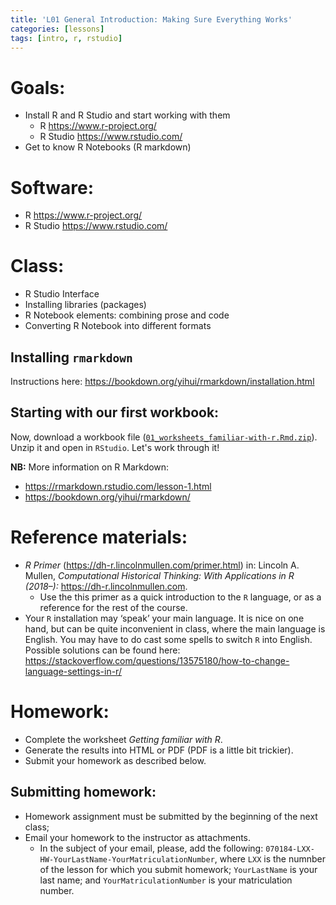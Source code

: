 ```yaml
---
title: 'L01 General Introduction: Making Sure Everything Works'
categories: [lessons]
tags: [intro, r, rstudio]
---
```


# Goals:

* Install R and R Studio and start working with them
	* R <https://www.r-project.org/> 
	* R Studio <https://www.rstudio.com/>
* Get to know R Notebooks (R markdown)

# Software:

* R <https://www.r-project.org/> 
* R Studio <https://www.rstudio.com/>

# Class:

* R Studio Interface
* Installing libraries (packages)
* R Notebook elements: combining prose and code
* Converting R Notebook into different formats

## Installing `rmarkdown`

Instructions here: <https://bookdown.org/yihui/rmarkdown/installation.html>

<!--
### YAML header

``` r
---
title: "R Notebook Test"
output:
  html_document:
    df_print: paged
    toc: true
---
```
-->

## Starting with our first workbook:

Now, download a workbook file ([`01_worksheets_familiar-with-r.Rmd.zip`](../../files/01_worksheets_familiar-with-r.Rmd.zip)). Unzip it and open in `RStudio`. Let's work through it!

**NB:** More information on R Markdown:

* <https://rmarkdown.rstudio.com/lesson-1.html>
* <https://bookdown.org/yihui/rmarkdown/> 

# Reference materials:

* *R Primer* (<https://dh-r.lincolnmullen.com/primer.html>) in: Lincoln A. Mullen, *Computational Historical Thinking: With Applications in R (2018–):* <https://dh-r.lincolnmullen.com>.
	* Use the this primer as a quick introduction to the `R` language, or as a reference for the rest of the course.
* Your `R` installation may ‘speak’ your main language. It is nice on one hand, but can be quite inconvenient in class, where the main language is English. You may have to do cast some spells to switch `R` into English. Possible solutions can be found here: <https://stackoverflow.com/questions/13575180/how-to-change-language-settings-in-r/>

# Homework:

* Complete the worksheet *Getting familiar with R*.
* Generate the results into HTML or PDF (PDF is a little bit trickier).
* Submit your homework as described below. 

## Submitting homework:

* Homework assignment must be submitted by the beginning of the next class;
* Email your homework to the instructor as attachments.
	*  In the subject of your email, please, add the following: `070184-LXX-HW-YourLastName-YourMatriculationNumber`, where `LXX` is the numnber of the lesson for which you submit homework; `YourLastName` is your last name; and `YourMatriculationNumber` is your matriculation number.